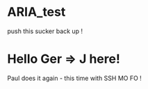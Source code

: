 ARIA_test
=========
push this sucker back up !


Hello Ger => J here!
=======
Paul does it again - this time with SSH MO FO !

